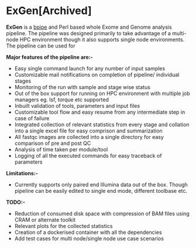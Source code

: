 # ExGen[Archived]

**ExGen** is a [bpipe](https://github.com/ssadedin/bpipe) and Perl based whole Exome and Genome analysis pipeline. The pipeline was designed primarily to take advantage of a multi-node HPC environment though it also supports single node environments. The pipeline can be used for 

**Major features of the pipeline are:-**

-  Easy single command launch for any number of input samples
- Customizable mail notifications on completion of pipeline/ individual stages
- Monitoring of the run with sample and stage wise status
- Out of the box support for running on HPC environment with multiple job managers eg. lsf, torque etc supported
-  Inbuilt validation of tools, parameters and input files
-  Customizable tool flow and easy resume from any intermediate step in case of failure
-  Integrated collection of relevant statistics from every stage and collation into a single excel file for easy comprison and summarization
-  All fastqc images are collected into a single directory for easy comparison of pre and post QC 
-  Analysis of time taken per module/tool
-  Logging of all the executed commands for easy traceback of parameters

**Limitations:-**

- Currently supports only paired end Illumina data out of the box. Though pipeline can be easily edited to single end mode, different toolbase etc.

**TODO:-**

- Reduction of consumed disk space with compression of BAM files using CRAM or alternate toolkit
-  Relevant plots for the collected statistics
-  Creation of a dockerised container with all the dependencies
-  Add test cases for multi node/single node use case scenarios


